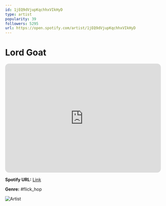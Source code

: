 ```yaml
---
id: 1jEQ9dVjupKqchhxVIkHyD
type: artist
popularity: 39
followers: 5295
url: https://open.spotify.com/artist/1jEQ9dVjupKqchhxVIkHyD
---
```

# Lord Goat

<iframe style="border-radius:12px" src="https://open.spotify.com/embed/artist/1jEQ9dVjupKqchhxVIkHyD" width="100%" height="352" frameBorder="0" allowfullscreen="" allow="autoplay; clipboard-write; encrypted-media; fullscreen; picture-in-picture" loading="lazy"></iframe>

**Spotify URL:** [Link](https://open.spotify.com/artist/1jEQ9dVjupKqchhxVIkHyD)

**Genre:**  #flick_hop

![Artist](https://i.scdn.co/image/ab6761610000e5ebda79e7777d6dba21fab84647)
